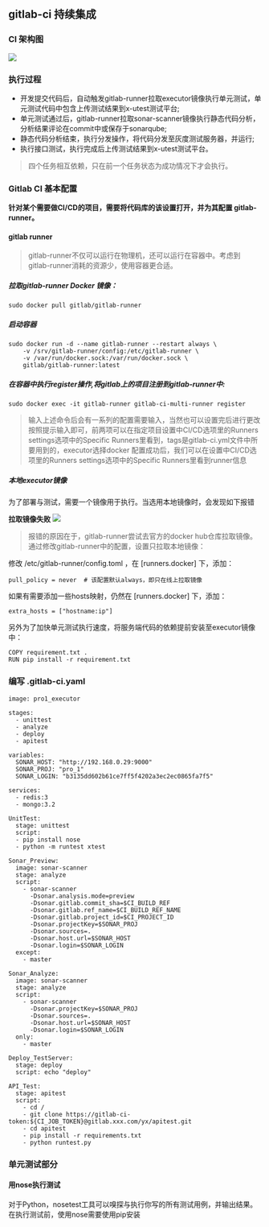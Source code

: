 ## gitlab-ci 持续集成
### CI 架构图
![](https://img2018.cnblogs.com/blog/1231979/201911/1231979-20191114163240049-594002231.png)


### 执行过程
- 开发提交代码后，自动触发gitlab-runner拉取executor镜像执行单元测试，单元测试代码中包含上传测试结果到x-utest测试平台;
- 单元测试通过后，gitlab-runner拉取sonar-scanner镜像执行静态代码分析，分析结果评论在commit中或保存于sonarqube;
- 静态代码分析结束，执行分发操作，将代码分发至灰度测试服务器，并运行;
- 执行接口测试，执行完成后上传测试结果到x-utest测试平台。


>四个任务相互依赖，只在前一个任务状态为成功情况下才会执行。



### Gitlab CI 基本配置
**针对某个需要做CI/CD的项目，需要将代码库的该设置打开，并为其配置 gitlab-runner。** <br />



#### gitlab runner
>gitlab-runner不仅可以运行在物理机，还可以运行在容器中。考虑到gitlab-runner消耗的资源少，使用容器更合适。


##### 拉取gitlab-runner Docker 镜像：
```
sudo docker pull gitlab/gitlab-runner
```

##### 启动容器
```
sudo docker run -d --name gitlab-runner --restart always \
    -v /srv/gitlab-runner/config:/etc/gitlab-runner \
    -v /var/run/docker.sock:/var/run/docker.sock \
    gitlab/gitlab-runner:latest
```

##### 在容器中执行register操作,将gitlab上的项目注册到gitlab-runner中:
```
sudo docker exec -it gitlab-runner gitlab-ci-multi-runner register
```
>输入上述命令后会有一系列的配置需要输入，当然也可以设置完后进行更改
>按照提示输入即可，前两项可以在指定项目设置中CI/CD选项里的Runners settings选项中的Specific Runners里看到，tags是gitlab-ci.yml文件中所要用到的，executor选择docker
>配置成功后，我们可以在设置中CI/CD选项里的Runners settings选项中的Specific Runners里看到runner信息


##### 本地executor镜像
为了部署与测试，需要一个镜像用于执行。当选用本地镜像时，会发现如下报错

**拉取镜像失败**
![](https://img2018.cnblogs.com/blog/1231979/201911/1231979-20191114164420306-1032614737.png)

>报错的原因在于，gitlab-runner尝试去官方的docker hub仓库拉取镜像。通过修改gitlab-runner中的配置，设置只拉取本地镜像：

修改 /etc/gitlab-runner/config.toml ，在 [runners.docker] 下，添加：
```
pull_policy = never  # 该配置默认always，即只在线上拉取镜像
```


如果有需要添加一些hosts映射，仍然在 [runners.docker] 下，添加：
```
extra_hosts = ["hostname:ip"]
```


另外为了加快单元测试执行速度，将服务端代码的依赖提前安装至executor镜像中：
```
COPY requirement.txt .
RUN pip install -r requirement.txt
```

### 编写 .gitlab-ci.yaml
```
image: pro1_executor

stages:
  - unittest
  - analyze
  - deploy
  - apitest

variables:
  SONAR_HOST: "http://192.168.0.29:9000"
  SONAR_PROJ: "pro_1"
  SONAR_LOGIN: "b3135dd602b61ce7ff5f4202a3ec2ec0865fa7f5"

services:
  - redis:3
  - mongo:3.2

UnitTest:
  stage: unittest
  script:
  - pip install nose
  - python -m runtest xtest

Sonar_Preview:
  image: sonar-scanner
  stage: analyze
  script:
    - sonar-scanner
      -Dsonar.analysis.mode=preview
      -Dsonar.gitlab.commit_sha=$CI_BUILD_REF
      -Dsonar.gitlab.ref_name=$CI_BUILD_REF_NAME
      -Dsonar.gitlab.project_id=$CI_PROJECT_ID
      -Dsonar.projectKey=$SONAR_PROJ
      -Dsonar.sources=.
      -Dsonar.host.url=$SONAR_HOST
      -Dsonar.login=$SONAR_LOGIN
  except:
    - master

Sonar_Analyze:
  image: sonar-scanner
  stage: analyze
  script:
    - sonar-scanner
      -Dsonar.projectKey=$SONAR_PROJ
      -Dsonar.sources=.
      -Dsonar.host.url=$SONAR_HOST
      -Dsonar.login=$SONAR_LOGIN
  only:
    - master

Deploy_TestServer:
  stage: deploy
  script: echo "deploy"

API_Test:
  stage: apitest
  script:
    - cd /
    - git clone https://gitlab-ci-token:${CI_JOB_TOKEN}@gitlab.xxx.com/yx/apitest.git
    - cd apitest
    - pip install -r requirements.txt
    - python runtest.py
```

### 单元测试部分
#### 用nose执行测试
对于Python，nosetest工具可以嗅探与执行你写的所有测试用例，并输出结果。在执行测试前，使用nose需要使用pip安装